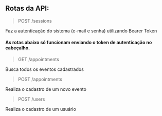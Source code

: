 ## Rotas da API:

> POST /sessions

Faz a autenticação do sistema (e-mail e senha) utilizando Bearer Token

#### As rotas abaixo só funcionam enviando o token de autenticação no cabeçalho.

> GET /appointments

Busca todos os eventos cadastrados

> POST /appointments

Realiza o cadastro de um novo evento

> POST /users

Realiza o cadastro de um usuário
